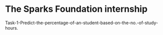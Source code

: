 # The Sparks Foundation internship 
Task-1-Predict-the-percentage-of-an-student-based-on-the-no.-of-study-hours.
